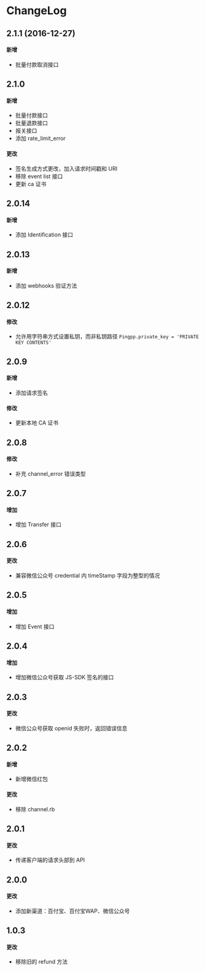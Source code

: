 # ChangeLog

## 2.1.1 (2016-12-27)
#### 新增
- 批量付款取消接口

## 2.1.0
#### 新增
- 批量付款接口
- 批量退款接口
- 报关接口
- 添加 rate_limit_error

#### 更改
- 签名生成方式更改，加入请求时间戳和 URI
- 移除 event list 接口
- 更新 ca 证书

## 2.0.14
#### 新增
- 添加 Identification 接口

## 2.0.13
#### 新增
- 添加 webhooks 验证方法

## 2.0.12
#### 修改
- 允许用字符串方式设置私钥，而非私钥路径 `Pingpp.private_key = 'PRIVATE KEY CONTENTS'`

## 2.0.9
#### 新增
- 添加请求签名

#### 修改
- 更新本地 CA 证书

## 2.0.8
#### 修改
- 补充 channel_error 错误类型

## 2.0.7
#### 增加
- 增加 Transfer 接口

## 2.0.6
#### 更改
- 兼容微信公众号 credential 内 timeStamp 字段为整型的情况

## 2.0.5
#### 增加
- 增加 Event 接口

## 2.0.4
#### 增加
- 增加微信公众号获取 JS-SDK 签名的接口

## 2.0.3
#### 更改
- 微信公众号获取 openid 失败时，返回错误信息

## 2.0.2
#### 新增
- 新增微信红包

#### 更改
- 移除 channel.rb

## 2.0.1
#### 更改
- 传递客户端的请求头部到 API

## 2.0.0
#### 更改
- 添加新渠道：百付宝、百付宝WAP、微信公众号

## 1.0.3
#### 更改
- 移除旧的 refund 方法
